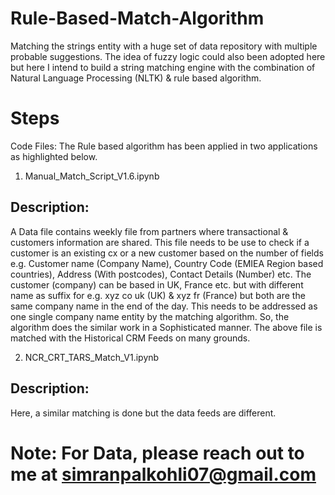 # Rule-Based-Match-Algorithm
Matching the strings entity with a huge set of data repository with multiple probable suggestions.
The idea of fuzzy logic could also been adopted here but here I intend to build a string matching engine with the combination of
Natural Language Processing (NLTK) & rule based algorithm.

# Steps
Code Files: The Rule based algorithm has been applied in two applications as highlighted below.
1) Manual_Match_Script_V1.6.ipynb
## Description: 
A Data file contains weekly file from partners where transactional & customers information are shared. This file needs to be use to check if a customer is an existing cx or a new customer based on the number of fields e.g. Customer name (Company Name), Country Code (EMIEA Region based countries), Address (With postcodes), Contact Details (Number) etc. The customer (company) can be based in UK, France etc. but with different name as suffix for e.g. xyz co uk (UK) & xyz fr (France) but both are the same company name in the end of the day. This needs to be addressed as one single company name entity by the matching algorithm. So, the algorithm does the similar work in a Sophisticated manner.
The above file is matched with the Historical CRM Feeds on many grounds.

2) NCR_CRT_TARS_Match_V1.ipynb
## Description: 
Here, a similar matching is done but the data feeds are different.

# Note: For Data, please reach out to me at simranpalkohli07@gmail.com

